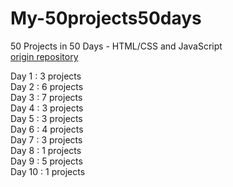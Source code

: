 # My-50projects50days
50 Projects in 50 Days - HTML/CSS and JavaScript  
[origin repository](https://github.com/bradtraversy/50projects50days)

Day 1   : 3 projects   
Day 2   : 6 projects   
Day 3   : 7 projects   
Day 4   : 3 projects   
Day 5   : 3 projects   
Day 6   : 4 projects   
Day 7   : 3 projects   
Day 8   : 1 projects   
Day 9   : 5 projects   
Day 10  : 1 projects   
